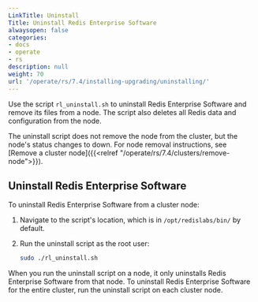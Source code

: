 ```yaml
---
LinkTitle: Uninstall
Title: Uninstall Redis Enterprise Software
alwaysopen: false
categories:
- docs
- operate
- rs
description: null
weight: 70
url: '/operate/rs/7.4/installing-upgrading/uninstalling/'
---
```


Use the script `rl_uninstall.sh` to uninstall Redis Enterprise Software and remove its files from a node. The script also deletes all Redis data and configuration from the node.

The uninstall script does not remove the node from the cluster, but the node's status changes to down. For node removal instructions, see [Remove a cluster node]({{<relref "/operate/rs/7.4/clusters/remove-node">}}).

## Uninstall Redis Enterprise Software

To uninstall Redis Enterprise Software from a cluster node:

1. Navigate to the script's location, which is in `/opt/redislabs/bin/` by default.

1. Run the uninstall script as the root user:

    ```sh
    sudo ./rl_uninstall.sh
    ```

When you run the uninstall script on a node, it only uninstalls Redis Enterprise Software from that node. To uninstall Redis Enterprise Software for the entire cluster, run the uninstall script on each cluster node.
